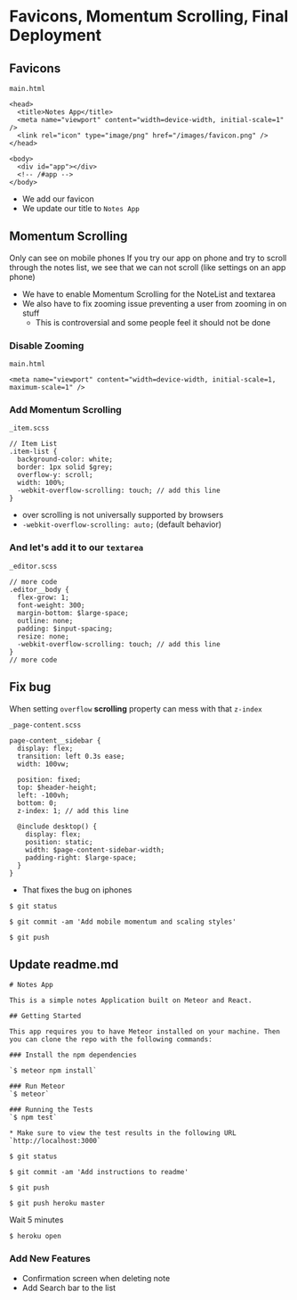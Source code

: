 # Favicons, Momentum Scrolling, Final Deployment

## Favicons

`main.html`

```
<head>
  <title>Notes App</title>
  <meta name="viewport" content="width=device-width, initial-scale=1" />
  <link rel="icon" type="image/png" href="/images/favicon.png" />
</head>

<body>
  <div id="app"></div>
  <!-- /#app -->
</body>
```

* We add our favicon
* We update our title to `Notes App`

## Momentum Scrolling
Only can see on mobile phones
If you try our app on phone and try to scroll through the notes list, we see that we can not scroll (like settings on an app phone)

* We have to enable Momentum Scrolling for the NoteList and textarea
* We also have to fix zooming issue preventing a user from zooming in on stuff
    - This is controversial and some people feel it should not be done

### Disable Zooming
`main.html`

`<meta name="viewport" content="width=device-width, initial-scale=1, maximum-scale=1" />`

### Add Momentum Scrolling
`_item.scss`

```
// Item List
.item-list {
  background-color: white;
  border: 1px solid $grey;
  overflow-y: scroll;
  width: 100%;
  -webkit-overflow-scrolling: touch; // add this line
}
```

* over scrolling is not universally supported by browsers
* `-webkit-overflow-scrolling: auto;` (default behavior)

### And let's add it to our `textarea`

`_editor.scss`

```
// more code
.editor__body {
  flex-grow: 1;
  font-weight: 300;
  margin-bottom: $large-space;
  outline: none;
  padding: $input-spacing;
  resize: none;
  -webkit-overflow-scrolling: touch; // add this line
}
// more code
```

## Fix bug
When setting `overflow` **scrolling** property can mess with that `z-index`

`_page-content.scss`

```
page-content__sidebar {
  display: flex;
  transition: left 0.3s ease;
  width: 100vw;

  position: fixed;
  top: $header-height;
  left: -100vh;
  bottom: 0;
  z-index: 1; // add this line

  @include desktop() {
    display: flex;
    position: static;
    width: $page-content-sidebar-width;
    padding-right: $large-space;
  }
}
```

* That fixes the bug on iphones

`$ git status`

`$ git commit -am 'Add mobile momentum and scaling styles'`

`$ git push`

## Update readme.md
```
# Notes App

This is a simple notes Application built on Meteor and React.

## Getting Started

This app requires you to have Meteor installed on your machine. Then you can clone the repo with the following commands:

### Install the npm dependencies

`$ meteor npm install`

### Run Meteor
`$ meteor`

### Running the Tests
`$ npm test`

* Make sure to view the test results in the following URL `http://localhost:3000`
```

`$ git status`

`$ git commit -am 'Add instructions to readme'`

`$ git push`

`$ git push heroku master`

Wait 5 minutes

`$ heroku open`

### Add New Features
* Confirmation screen when deleting note
* Add Search bar to the list



